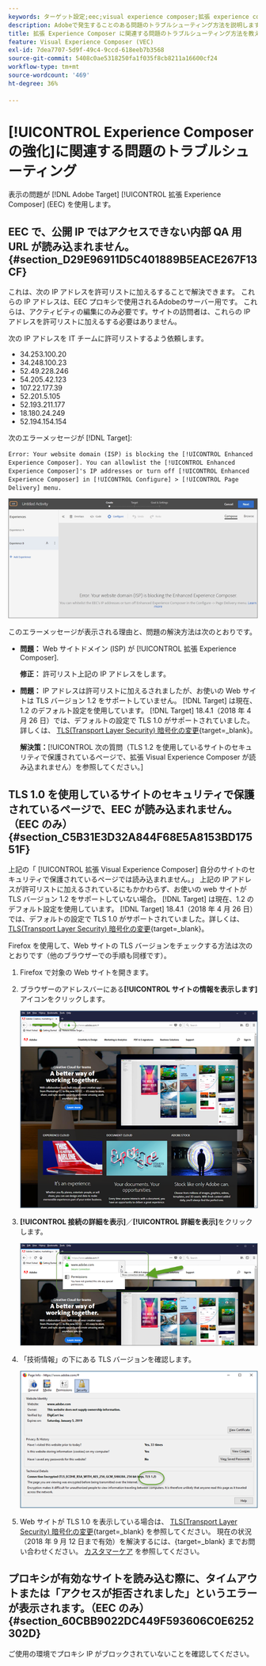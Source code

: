 ```yaml
---
keywords: ターゲット設定;eec;visual experience composer;拡張 experience composer のトラブルシューティング;トラブルシューティング
description: Adobeで発生することのある問題のトラブルシューティング方法を説明します [!DNL Target] 特定の条件下での Experience Composer(EEC) の拡張。
title: 拡張 Experience Composer に関連する問題のトラブルシューティング方法を教えてください。
feature: Visual Experience Composer (VEC)
exl-id: 7dea7707-5d9f-49c4-9ccd-618eeb7b3568
source-git-commit: 5408c0ae5318250fa1f035f8cb8211a16600cf24
workflow-type: tm+mt
source-wordcount: '469'
ht-degree: 36%

---
```


# [!UICONTROL Experience Composer の強化]に関連する問題のトラブルシューティング

表示の問題が [!DNL Adobe Target] [!UICONTROL 拡張 Experience Composer] (EEC) を使用します。

## EEC で、公開 IP ではアクセスできない内部 QA 用 URL が読み込まれません。 {#section_D29E96911D5C401889B5EACE267F13CF}

これは、次の IP アドレスを許可リストに加えるすることで解決できます。 これらの IP アドレスは、EEC プロキシで使用されるAdobeのサーバー用です。 これらは、アクティビティの編集にのみ必要です。サイトの訪問者は、これらの IP アドレスを許可リストに加えるする必要はありません。

次の IP アドレスを IT チームに許可リストするよう依頼します。

* 34.253.100.20
* 34.248.100.23
* 52.49.228.246
* 54.205.42.123
* 107.22.177.39
* 52.201.5.105
* 52.193.211.177
* 18.180.24.249
* 52.194.154.154

次のエラーメッセージが [!DNL Target]:

`Error: Your website domain (ISP) is blocking the [!UICONTROL Enhanced Experience Composer]. You can allowlist the [!UICONTROL Enhanced Experience Composer]'s IP addresses or turn off [!UICONTROL Enhanced Experience Composer] in [!UICONTROL Configure] > [!UICONTROL Page Delivery] menu.`

![EEC_error 画像](assets/EEC_error.png)

このエラーメッセージが表示される理由と、問題の解決方法は次のとおりです。

* **問題：** Web サイトドメイン (ISP) が [!UICONTROL 拡張 Experience Composer].

   **修正：** 許可リスト上記の IP アドレスをします。

* **問題：** IP アドレスは許可リストに加えるされましたが、お使いの Web サイトは TLS バージョン 1.2 をサポートしていません。 [!DNL Target] は現在、1.2 のデフォルト設定を使用しています。 [!DNL Target] 18.4.1（2018 年 4 月 26 日）では、デフォルトの設定で TLS 1.0 がサポートされていました。詳しくは、 [TLS(Transport Layer Security) 暗号化の変更](https://developer.adobe.com/target/before-implement/tls-transport-layer-security-encryption/){target=_blank}。

   **解決策：**[!UICONTROL 次の質問（TLS 1.2 を使用しているサイトのセキュリティで保護されているページで、拡張 Visual Experience Composer が読み込まれません）を参照してください。]

## TLS 1.0 を使用しているサイトのセキュリティで保護されているページで、EEC が読み込まれません。（EEC のみ） {#section_C5B31E3D32A844F68E5A8153BD17551F}

上記の「 [!UICONTROL 拡張 Visual Experience Composer] 自分のサイトのセキュリティで保護されているページでは読み込まれません。」 上記の IP アドレスが許可リストに加えるされているにもかかわらず、お使いの web サイトが TLS バージョン 1.2 をサポートしていない場合。 [!DNL Target] は現在、1.2 のデフォルト設定を使用しています。 [!DNL Target] 18.4.1（2018 年 4 月 26 日）では、デフォルトの設定で TLS 1.0 がサポートされていました。詳しくは、 [TLS(Transport Layer Security) 暗号化の変更](https://developer.adobe.com/target/before-implement/tls-transport-layer-security-encryption/){target=_blank}。

Firefox を使用して、Web サイトの TLS バージョンをチェックする方法は次のとおりです（他のブラウザーでの手順も同様です）。

1. Firefox で対象の Web サイトを開きます。
1. ブラウザーのアドレスバーにある&#x200B;**[!UICONTROL サイトの情報を表示します]**&#x200B;アイコンをクリックします。

   ![firefox_more_info 画像](assets/firefox_more_info.png)

1. **[!UICONTROL 接続の詳細を表示]**／**[!UICONTROL 詳細を表示]**&#x200B;をクリックします。

   ![firefox_more_info_2 image](assets/firefox_more_info_2.png)

1. 「技術情報」の下にある TLS バージョンを確認します。

   ![firefox_more_info_3 image](assets/firefox_more_info_3.png)

1. Web サイトが TLS 1.0 を表示している場合は、 [TLS(Transport Layer Security) 暗号化の変更](https://developer.adobe.com/target/before-implement/tls-transport-layer-security-encryption/){target=_blank} を参照してください。 現在の状況（2018 年 9 月 12 日まで有効）を解決するには、{target=_blank} までお問い合わせください。 [カスタマーケア](/help/main/cmp-resources-and-contact-information.md#reference_ACA3391A00EF467B87930A450050077C) を参照してください。

## プロキシが有効なサイトを読み込む際に、タイムアウトまたは「アクセスが拒否されました」というエラーが表示されます。（EEC のみ） {#section_60CBB9022DC449F593606C0E6252302D}

ご使用の環境でプロキシ IP がブロックされていないことを確認してください。
